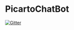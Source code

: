 # PicartoChatBot

[![Gitter](https://badges.gitter.im/Wolvan/PicartoChatBot.svg)](https://gitter.im/Wolvan/PicartoChatBot?utm_source=badge&utm_medium=badge&utm_campaign=pr-badge&utm_content=badge)